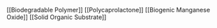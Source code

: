 [[Biodegradable Polymer]]
[[Polycaprolactone]]
[[Biogenic Manganese Oxide]]
[[Solid Organic Substrate]]
